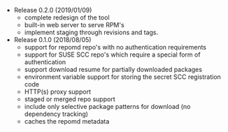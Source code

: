 * Release 0.2.0 (2019/01/09)
  - complete redesign of the tool
  - built-in web server to serve RPM's
  - implement staging through revisions and tags.
* Release 0.1.0 (2018/08/05)
  - support for repomd repo's with no authentication requirements
  - support for SUSE SCC repo's which require a special form of authentication
  - support download resume for partially downloaded packages
  - environment variable support for storing the secret SCC registration code
  - HTTP(s) proxy support
  - staged or merged repo support
  - include only selective package patterns for download (no dependency tracking)
  - caches the repomd metadata
